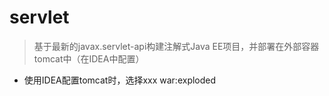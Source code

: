 # servlet
> 基于最新的javax.servlet-api构建注解式Java EE项目，并部署在外部容器tomcat中（在IDEA中配置）

* 使用IDEA配置tomcat时，选择xxx war:exploded